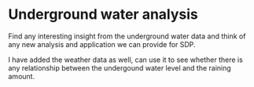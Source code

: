 # Underground water analysis

Find any interesting insight from the underground water data and think of any new analysis and application we can provide for SDP.

I have added the weather data as well, can use it to see whether there is any relationship between the undergound water level and the raining amount.